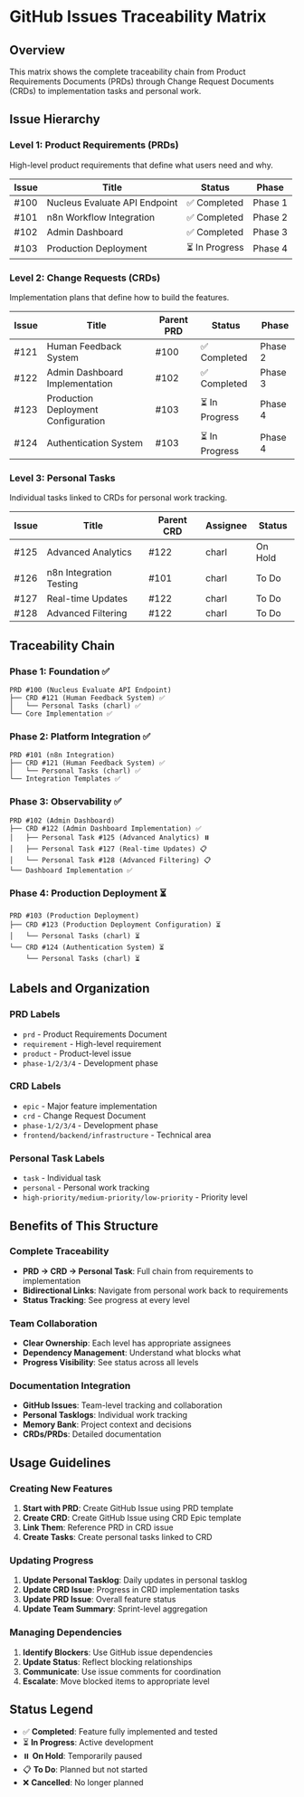 # GitHub Issues Traceability Matrix

## Overview
This matrix shows the complete traceability chain from Product Requirements Documents (PRDs) through Change Request Documents (CRDs) to implementation tasks and personal work.

## Issue Hierarchy

### Level 1: Product Requirements (PRDs)
High-level product requirements that define what users need and why.

| Issue | Title | Status | Phase |
|-------|-------|--------|-------|
| #100 | Nucleus Evaluate API Endpoint | ✅ Completed | Phase 1 |
| #101 | n8n Workflow Integration | ✅ Completed | Phase 2 |
| #102 | Admin Dashboard | ✅ Completed | Phase 3 |
| #103 | Production Deployment | ⏳ In Progress | Phase 4 |

### Level 2: Change Requests (CRDs)
Implementation plans that define how to build the features.

| Issue | Title | Parent PRD | Status | Phase |
|-------|-------|------------|--------|-------|
| #121 | Human Feedback System | #100 | ✅ Completed | Phase 2 |
| #122 | Admin Dashboard Implementation | #102 | ✅ Completed | Phase 3 |
| #123 | Production Deployment Configuration | #103 | ⏳ In Progress | Phase 4 |
| #124 | Authentication System | #103 | ⏳ In Progress | Phase 4 |

### Level 3: Personal Tasks
Individual tasks linked to CRDs for personal work tracking.

| Issue | Title | Parent CRD | Assignee | Status |
|-------|-------|------------|----------|--------|
| #125 | Advanced Analytics | #122 | charl | On Hold |
| #126 | n8n Integration Testing | #101 | charl | To Do |
| #127 | Real-time Updates | #122 | charl | To Do |
| #128 | Advanced Filtering | #122 | charl | To Do |

## Traceability Chain

### Phase 1: Foundation ✅
```
PRD #100 (Nucleus Evaluate API Endpoint)
├── CRD #121 (Human Feedback System) ✅
│   └── Personal Tasks (charl) ✅
└── Core Implementation ✅
```

### Phase 2: Platform Integration ✅
```
PRD #101 (n8n Integration)
├── CRD #121 (Human Feedback System) ✅
│   └── Personal Tasks (charl) ✅
└── Integration Templates ✅
```

### Phase 3: Observability ✅
```
PRD #102 (Admin Dashboard)
├── CRD #122 (Admin Dashboard Implementation) ✅
│   ├── Personal Task #125 (Advanced Analytics) ⏸️
│   ├── Personal Task #127 (Real-time Updates) 📋
│   └── Personal Task #128 (Advanced Filtering) 📋
└── Dashboard Implementation ✅
```

### Phase 4: Production Deployment ⏳
```
PRD #103 (Production Deployment)
├── CRD #123 (Production Deployment Configuration) ⏳
│   └── Personal Tasks (charl) ⏳
└── CRD #124 (Authentication System) ⏳
    └── Personal Tasks (charl) ⏳
```

## Labels and Organization

### PRD Labels
- `prd` - Product Requirements Document
- `requirement` - High-level requirement
- `product` - Product-level issue
- `phase-1/2/3/4` - Development phase

### CRD Labels
- `epic` - Major feature implementation
- `crd` - Change Request Document
- `phase-1/2/3/4` - Development phase
- `frontend/backend/infrastructure` - Technical area

### Personal Task Labels
- `task` - Individual task
- `personal` - Personal work tracking
- `high-priority/medium-priority/low-priority` - Priority level

## Benefits of This Structure

### Complete Traceability
- **PRD → CRD → Personal Task**: Full chain from requirements to implementation
- **Bidirectional Links**: Navigate from personal work back to requirements
- **Status Tracking**: See progress at every level

### Team Collaboration
- **Clear Ownership**: Each level has appropriate assignees
- **Dependency Management**: Understand what blocks what
- **Progress Visibility**: See status across all levels

### Documentation Integration
- **GitHub Issues**: Team-level tracking and collaboration
- **Personal Tasklogs**: Individual work tracking
- **Memory Bank**: Project context and decisions
- **CRDs/PRDs**: Detailed documentation

## Usage Guidelines

### Creating New Features
1. **Start with PRD**: Create GitHub Issue using PRD template
2. **Create CRD**: Create GitHub Issue using CRD Epic template
3. **Link Them**: Reference PRD in CRD issue
4. **Create Tasks**: Create personal tasks linked to CRD

### Updating Progress
1. **Update Personal Tasklog**: Daily updates in personal tasklog
2. **Update CRD Issue**: Progress in CRD implementation tasks
3. **Update PRD Issue**: Overall feature status
4. **Update Team Summary**: Sprint-level aggregation

### Managing Dependencies
1. **Identify Blockers**: Use GitHub issue dependencies
2. **Update Status**: Reflect blocking relationships
3. **Communicate**: Use issue comments for coordination
4. **Escalate**: Move blocked items to appropriate level

## Status Legend
- ✅ **Completed**: Feature fully implemented and tested
- ⏳ **In Progress**: Active development
- ⏸️ **On Hold**: Temporarily paused
- 📋 **To Do**: Planned but not started
- ❌ **Cancelled**: No longer planned 